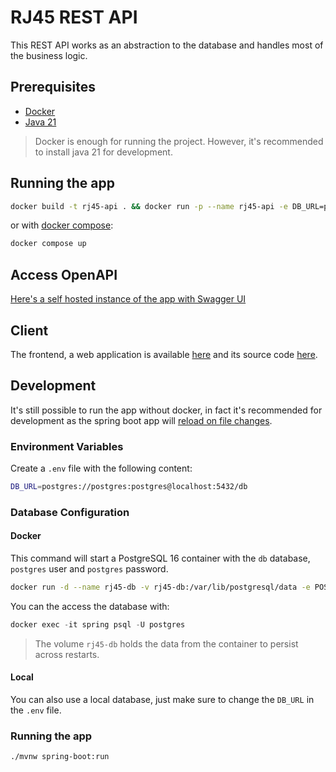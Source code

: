 # RJ45 REST API

This REST API works as an abstraction to the database and handles most of the business logic.

## Prerequisites

- [Docker](https://www.docker.com)
- [Java 21](https://docs.aws.amazon.com/corretto/latest/corretto-21-ug/downloads-list.html)

> Docker is enough for running the project. However, it's recommended to install java 21 for development.

## Running the app

``` bash
docker build -t rj45-api . && docker run -p --name rj45-api -e DB_URL=postgress://postgres:postgres@localhost:5432/db 8080:8080 rj45-api
```

or with [docker compose](../compose.yaml):

``` bash
docker compose up
```

## Access OpenAPI

[Here's a self hosted instance of the app with Swagger UI](https://api.rj45.ddulce.app/docs)

## Client

The frontend, a web application is available [here](https://rj45.ddulce.app/) and its source code [here](../web/README.md).

## Development

It's still possible to run the app without docker, in fact it's recommended for development as the spring boot app will [reload on file changes](https://docs.spring.io/spring-boot/how-to/hotswapping.html#howto.hotswapping.fast-application-restarts).

### Environment Variables

Create a `.env` file with the following content:

``` bash
DB_URL=postgres://postgres:postgres@localhost:5432/db
```

### Database Configuration

#### Docker

This command will start a PostgreSQL 16 container with the `db` database, `postgres` user and `postgres` password.

``` bash
docker run -d --name rj45-db -v rj45-db:/var/lib/postgresql/data -e POSTGRES_USER=postgres -e POSTGRES_PASSWORD=postgres -e POSTGRES_DB=db -p 5432:5432 postgres:16
```

You can the access the database with:

``` powershell
docker exec -it spring psql -U postgres
```

> The volume `rj45-db` holds the data from the container to persist across restarts.

#### Local

You can also use a local database, just make sure to change the `DB_URL` in the `.env` file.

### Running the app

``` bash
./mvnw spring-boot:run
```
